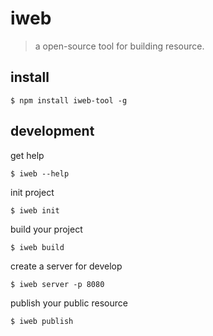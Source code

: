 # iweb

> a open-source tool for building resource.

## install

```
$ npm install iweb-tool -g
```

## development

get help
```
$ iweb --help
```

init project
```
$ iweb init
```

build your project
```
$ iweb build
```

create a server for develop
```
$ iweb server -p 8080
```

publish your public resource
```
$ iweb publish
```
